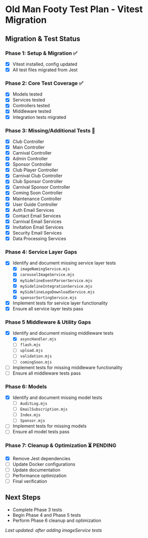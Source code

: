 # Old Man Footy Test Plan - Vitest Migration

## Migration & Test Status

### Phase 1: Setup & Migration ✅
- [x] Vitest installed, config updated
- [x] All test files migrated from Jest

### Phase 2: Core Test Coverage ✅
- [x] Models tested
- [x] Services tested
- [x] Controllers tested
- [x] Middleware tested
- [x] Integration tests migrated

### Phase 3: Missing/Additional Tests 🚧
- [x] Club Controller
- [x] Main Controller
- [x] Carnival Controller
- [x] Admin Controller
- [x] Sponsor Controller
- [x] Club Player Controller
- [x] Carnival Club Controller
- [x] Club Sponsor Controller
- [x] Carnival Sponsor Controller
- [x] Coming Soon Controller
- [x] Maintenance Controller
- [x] User Guide Controller
- [x] Auth Email Services
- [x] Contact Email Services
- [x] Carnival Email Services
- [x] Invitation Email Services
- [x] Security Email Services
- [x] Data Processing Services

### Phase 4: **Service Layer Gaps**
- [x] Identify and document missing service layer tests
  - [x] `imageNamingService.mjs`
  - [x] `carouselImageService.mjs`
  - [x] `mySidelineEventParserService.mjs`
  - [x] `mySidelineIntegrationService.mjs`
  - [x] `mySidelineLogoDownloadService.mjs`
  - [x] `sponsorSortingService.mjs`
- [x] Implement tests for service layer functionality
- [x] Ensure all service layer tests pass

### Phase 5 **Middleware & Utility Gaps**
- [x] Identify and document missing middleware tests
  - [x] `asyncHandler.mjs`
  - [ ] `flash.mjs`
  - [ ] `upload.mjs`
  - [ ] `validation.mjs`
  - [ ] `comingSoon.mjs`
- [ ] Implement tests for missing middleware functionality
- [ ] Ensure all middleware tests pass

### Phase 6: **Models**
- [x] Identify and document missing model tests
  - [ ] `AuditLog.mjs`
  - [ ] `EmailSubscription.mjs`
  - [ ] `Index.mjs`
  - [ ] `Sponsor.mjs`
- [ ] Implement tests for missing models
- [ ] Ensure all model tests pass

### Phase 7: Cleanup & Optimization ⏳ PENDING
- [x] Remove Jest dependencies
- [ ] Update Docker configurations
- [ ] Update documentation
- [ ] Performance optimization
- [ ] Final verification

## Next Steps
- Complete Phase 3 tests
- Begin Phase 4 and Phase 5 tests
- Perform Phase 6 cleanup and optimization
  

*Last updated: after adding imageService tests*
